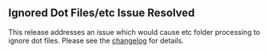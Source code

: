 <!--
template: articlepage
title: Trio v0.0.6 | Trio Blog
appendToTarget: true
category: releases
tag: v0.0.6
articleTitle: Trio v0.0.6
activeHeaderItem: 3
-->
## Ignored Dot Files/etc Issue Resolved

This release addresses an issue which would cause etc folder processing to ignore dot files. Please see the <a target="_blank" href="https://github.com/4awpawz/trio/tree/master#v006">changelog</a> for details.
<!-- end -->